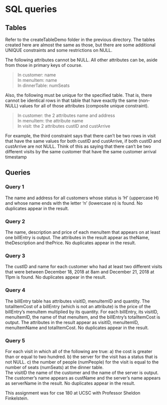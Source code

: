 # SQL queries

## Tables
Refer to the createTableDemo folder in the previous directory. The tables created here are almost the same as those, 
but there are some additional UNIQUE constraints and some restrictions on NULL.

The following attributes cannot be NULL. All other attributes can be, aside from those in primary keys of course.
> In customer: name  
In menuItem: name  
In dinnerTable: numSeats  
  

Also, the following must be unique for the specified table. That is, there cannot be identical rows in that
table that have exactly the same (non-NULL) values for all of those attributes (composite unique
constraint).
> In customer: the 2 attributes name and address  
In menuItem: the attribute name  
In visit: the 2 attributes custID and custArrive  

  
For example, the third constraint says that there can’t be two rows in visit that have the same values for
both custID and custArrive, if both custID and custArrive are not NULL. Think of this as saying that
there can’t be two different visits by the same customer that have the same customer arrival timestamp

## Queries

### Query 1
The name and address for all customers whose status is ‘H’ (uppercase H) and whose name ends
with the letter ‘n’ (lowercase n) is found. No duplicates appear in the result.  
  
### Query 2
The name, description and price of each menuItem that appears on at least one billEntry is output. The
attributes in the result  appear as theName, theDescription and thePrice. No duplicates 
appear in the result.  
  
### Query 3
The custID and name for each customer who had at least two different visits that were between
December 18, 2018 at 8am and December 21, 2018 at 11pm is found. No duplicates appear in the result.  
  
### Query 4
The billEntry table has attributes visitID, menuItemID and quantity. The totalItemCost of a billEntry
(which is not an attribute) is the price of the billEntry’s menuItem multiplied by its quantity.
For each billEntry, its visitID, menuItemID, the name of that menuItem, and the billEntry’s
totalItemCost is output. The attributes in the result appear as visitID, menuItemID, menuItemName and
totalItemCost. No duplicates appear in the result.  
  
### Query 5
For each visit in which all of the following are true:
a) the cost is greater than or equal to two hundred. 
b) the server for the visit has a status that is not NULL. 
c) the number of people (numPeople) for the visit is equal to the number of seats (numSeats) at the
dinner table.  
The visitID the name of the customer and the name of the server is output. The customer’s name 
appears as custName and the server’s name appears as serverName in the result. No duplicates
appear in the result.  
  

This assignment was for cse 180 at UCSC with Professor Sheldon Finkelstein.

